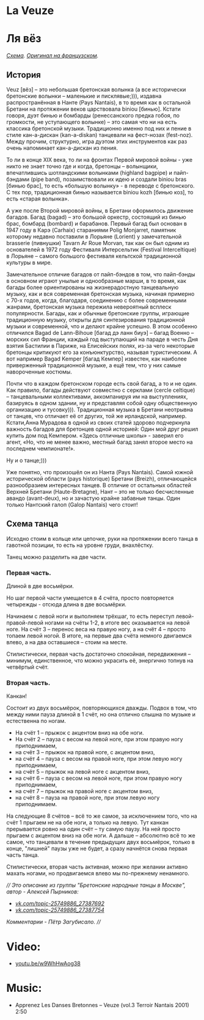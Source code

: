 La Veuze
========
# Ля вёз
_[Схема](https://translate.google.ru/translate?hl=en&sl=fr&tl=ru&u=http%3A%2F%2Fdansesbretonnes.gwalarn.org%2Fdanses%2Fveuze.html&sandbox=1). [Оригинал на французском](http://dansesbretonnes.gwalarn.org/danses/veuze.html)._

## История
Veuz [вёз] – это небольшая бретонская волынка (а все исторически бретонские волынки – маленькие и писклявые;))), издавна распространённая в Нанте (Pays Nantais), в то время как в остальной Бретани на протяжении веков царствовала biniou [бинью]. Кстати говоря, дуэт бинью и бомбарды (ренессанского предка гобоя, по громкости, не уступающего волынке) – это самая что ни на есть классика бретонской музыки. Традиционно именно под них и пение в стиле кан-а-дискан (kan-a-diskan) танцевали на фест-нозах (fest-noz). Между прочим, структурно, игра дуэтом этих инструментов как раз очень напоминает кан-а-дискан из пения. 

То ли в конце XIX века, то ли на фронтах Первой мировой войны - уже никто не знает точно где и когда, бретонцы – волынщики, впечатлившись шотландскими волынками (highland bagpipe) и пайп-бэндами (pipe band), позаимствовали их идею и создали biniou bras [бинью брас], то есть «большую волынку» - в переводе с бретонского. С тех пор, традиционная бинью называется biniou kozh [бинью коз], то есть «старая волынка». 

А уже после Второй мировой войны, в Бретани оформилось движение багадов. Багад (bagad) – это большой оркестр, состоящий из бинью брас, бомбард (bombard) и барабанов. 
Первый багад был основан в 1947 году в Карэ (Carhaix) стараниями Polig Monjarret, памятник которому недавно поставили в Лорьяне (Lorient) у замечательной brasserie (пивнушки) Tavarn Ar Roue Morvan, так как он был одним из основателей в 1972 году Фестиваля Интерсельтик (Festival Interceltique) в Лорьяне – самого большого фестиваля кельтской традиционной культуры в мире.

Замечательное отличие багадов от пайп-бэндов в том, что пайп-бэнды в основном играют унылые и однообразные марши, в то время, как багады более ориентированы на жизнерадостную танцевальную музыку, как и вся современная бретонская музыка, начиная примерно с 70-х годов, когда, благодаря, соединению с более современными жанрами, бретонская музыка пережила невероятный всплеск популярности. Багады, как и обычные бретонские группы, играющие традиционную музыку, открыты для синтезирования традиционной музыки и современной, что и делают крайне успешно. В этом особенно отличился Bagad de Lann-Bihoue [багад дэ ланн биуэ] – багад Военно – морских сил Франции, каждый год выступающий на параде в честь Дня взятия Бастилии в Париже, на Елисейских полях, из-за чего некоторые бретонцы критикуют его за конъюнктурство, называя туристическим. А вот например Bagad Kemper [багад Кемпер] известен, как наиболее приверженный традиционной музыке, а ещё тем, что у них самые навороченные костюмы. 

Почти что в каждом бретонском городе есть свой багад, а то и не один. 
Как правило, багады действуют совместно с серклами (cercle celtique) – танцевальными коллективами, аккомпанируя им на выступлениях, базируясь в одном здании, ну и представляя собой одну общественную организацию и тусовку))). Традиционная музыка в Бретани неотрывна от танцев, что отличает её от других, той же ирландской, например.
Кстати,Анна Мурадова в одной из своих статей здорово подчеркнула важность багадов для бретонцев одной историей: Один мой друг решил купить дом под Кемпером. «Здесь отличные школы» - заверил его агент, «Но, что не менее важно, местный багад занял второе место на последнем чемпионате!».

Ну и о танце;)))

Уже понятно, что произошёл он из Нанта (Pays Nantais). Самой южной исторической области (pays historique) Бретани (Breizh), отличающейся разнообразием интересных танцев. В отличие от остальных областей Верхней Бретани (Haute-Bretagne), Нант – это не только бесчисленные авандо (avant-deux), но и зачастую крайне забавные танцы. Один только Нантский галоп (Galop Nantais) чего стоит!

## Схема танца

Исходно стоим в кольце или цепочке, руки на протяжении всего танца в гавотной позиции, то есть на уровне груди, внахлёстку.

Танец можно разделить на две части.

### Первая часть.

Длиной в две восьмёрки.

Но шаг первой части умещается в 4 счёта, просто повторяется четырежды - отсюда длина в две восьмёрки.

Начинаем с левой ноги и выполняем трёхшаг, то есть переступ левой-правой-левой ногами на счёты 1-2, в итоге вес оказывается на левой ноге. На счёт 3 – перенос веса на правую ногу, а на счёт 4 – просто топаем левой ногой. В итоге, на первые два счёта немного двигаемся влево, а на два оставшиеся – стоим на месте. 

Стилистически, первая часть достаточно спокойная, передвижения – минимум, единственное, что можно украсить её, энергично топнув на четвёртый счёт.

### Вторая часть.

Канкан! 

Состоит из двух восьмёрок, повторяющихся дважды. Подвох в том, что между ними пауза длиной в 1 счёт, но она отлично слышна по музыке и естественна по ногам.

- На счёт 1 – прыжок с акцентом вниз на обе ноги.
- На счёт 2 – пауза с весом на левой ноге, при этом правую ногу приподнимаем,
- на счёт 3 – прыжок на правой ноге, с акцентом вниз,
- на счёт 4 – пауза с весом на правой ноге, при этом левую ногу приподнимаем,
- на счёт 5 – прыжок на левой ноге с акцентом вниз,
- на счёт 6 – пауза с весом на левой ноге, при этом правую ногу приподнимаем,
- на счёт 7 – прыжок на правой ноге с акцентом вниз,
- на счёт 8 – пауза на правой ноге, при этом левую ногу приподнимаем.

На следующие 8 счётов – всё то же самое, за исключением того, что на счёт 1 прыгаем не на обе ноги, а только на левую. 
Тут канкан прерывается ровно на один счёт – ту самую паузу. На ней просто прыгаем с акцентом вниз на обе ноги.
А дальше – абсолютно всё то же самое, что танцевали в течение предыдущих двух восьмёрок, только в конце, "лишней" паузы уже не будет, а сразу начнётся снова первая часть танца.

Стилистически, вторая часть активная, можно при желании активно махать ногами, но продвигаемся влево мы по-прежнему ненамного.

_// Это описание из группы "Бретонские народные танцы в Москве", автор - Алексей Пырников:_

- _[vk.com/topic-25749886_27387692](https://vk.com/topic-25749886_27387692)_
- _[vk.com/topic-25749886_27387754](https://vk.com/topic-25749886_27387754)_

_Комментарии - Пётр Загубисало. //_

Video:
======
- [youtu.be/w9WhHwAog38](https://www.youtube.com/watch?v=w9WhHwAog38)

Music:
======
- Apprenez Les Danses Bretonnes – Veuze (vol.3 Terroir Nantais 2001) 2:50
